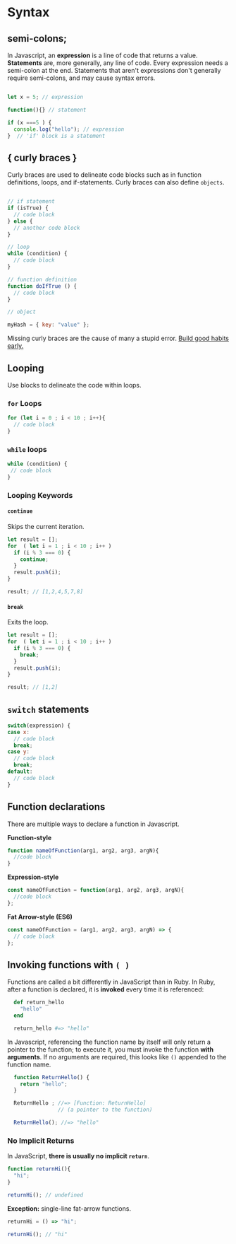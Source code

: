 # Syntax

## semi-colons; 

In Javascript, an __expression__ is a line of code that returns a value. __Statements__ are, more generally, any line of code. Every expression needs a semi-colon at the end. Statements that aren't expressions don't generally require semi-colons, and may cause syntax errors.

```javascript

let x = 5; // expression

function(){} // statement

if (x ===5 ) {
  console.log("hello"); // expression
}  // 'if' block is a statement
```

## { curly braces }

Curly braces are used to delineate code blocks such as in function definitions, loops, and if-statements.  Curly braces can also define `objects`.

```javascript

// if statement
if (isTrue) {
  // code block
} else {
  // another code block
}

// loop
while (condition) {
  // code block
}

// function definition
function doIfTrue () {
  // code block
}

// object

myHash = { key: "value" };

```

Missing curly braces are the cause of many a stupid error. [Build good habits early.](indentation.md)

## Looping

Use blocks to delineate the code within loops.

### `for` Loops

```js
for (let i = 0 ; i < 10 ; i++){
  // code block
}
```

### `while` loops

```js
while (condition) {
 // code block
}
```
### Looping Keywords

#### `continue` 

Skips the current iteration.

```javascript
let result = [];
for  ( let i = 1 ; i < 10 ; i++ )
  if (i % 3 === 0) {
    continue;
  }
  result.push(i);
}

result; // [1,2,4,5,7,8]
```

#### `break` 

Exits the loop.
```js
let result = [];
for  ( let i = 1 ; i < 10 ; i++ )
  if (i % 3 === 0) {
    break;
  }
  result.push(i);
}

result; // [1,2]
```


## `switch` statements

```js
switch(expression) {
case x:
  // code block
  break;
case y:
  // code block
  break;
default:
  // code block
}
```

## Function declarations

There are multiple ways to declare a function in Javascript.

**Function-style**
```javascript
function nameOfFunction(arg1, arg2, arg3, argN){
  //code block
}
```
**Expression-style**
```javascript
const nameOfFunction = function(arg1, arg2, arg3, argN){
  //code block
};
```
**Fat Arrow-style (ES6)** 
```javascript
const nameOfFunction = (arg1, arg2, arg3, argN) => {
  // code block
};
```

## Invoking functions with `( )`

Functions are called a bit differently in JavaScript than in Ruby. In Ruby, after a function is declared, it is **invoked** every time it is referenced:

```ruby
  def return_hello
    "hello"
  end

  return_hello #=> "hello"
```

In Javascript, referencing the function name by itself will only return a pointer to the function; to execute it, you must invoke the function **with arguments**. If no arguments are required, this looks like `()` appended to the function name. 

```javascript
  function ReturnHello() {
    return "hello";
  }

  ReturnHello ; //=> [Function: ReturnHello]
                // (a pointer to the function)

  ReturnHello(); //=> "hello"
```

### No Implicit Returns

In JavaScript, **there is usually no implicit `return`**.

```javascript
function returnHi(){
  "hi";
}

returnHi(); // undefined
```

**Exception:** single-line fat-arrow functions.
```js
returnHi = () => "hi";

returnHi(); // "hi"
```
